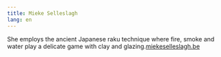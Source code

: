 ```yaml
---
title: Mieke Selleslagh
lang: en
---
```

She employs the ancient Japanese raku technique where fire, smoke and water play a delicate game with clay and glazing.[miekeselleslagh.be](http://www.miekeselleslagh.be/)